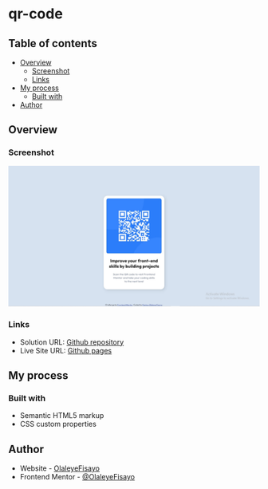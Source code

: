 # qr-code

## Table of contents

- [Overview](#overview)
  - [Screenshot](#screenshot)
  - [Links](#links)
- [My process](#my-process)
  - [Built with](#built-with)
- [Author](#author)

## Overview

### Screenshot

![](./screenshot.jpg)


### Links

- Solution URL: [Github repository](https://github.com/OlaleyeFisayo/qr-code)
- Live Site URL: [Github pages](https://olaleyefisayo.github.io/qr-code/)

## My process

### Built with

- Semantic HTML5 markup
- CSS custom properties


## Author

- Website - [OlaleyeFisayo](https://github.com/OlaleyeFisayo)
- Frontend Mentor - [@OlaleyeFisayo](https://www.frontendmentor.io/profile/OlaleyeFisayo)


